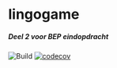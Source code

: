 # lingogame
##### Deel 2 voor BEP eindopdracht
![Build](https://github.com/jonathanDeGier/lingogame/workflows/Pipeline/badge.svg)
[![codecov](https://codecov.io/gh/JonathandeGier/lingogame/branch/master/graph/badge.svg?token=GDLI9ZCE87)](https://codecov.io/gh/JonathandeGier/lingogame)